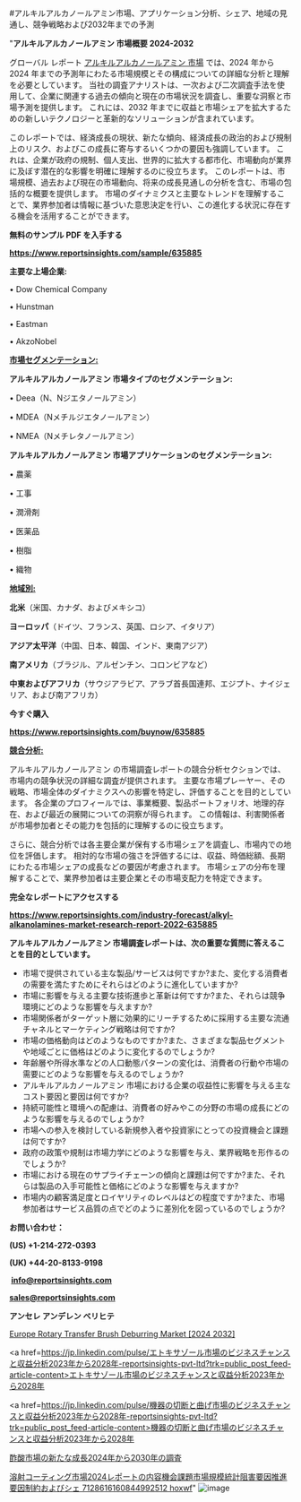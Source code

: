 #アルキルアルカノールアミン市場、アプリケーション分析、シェア、地域の見通し、競争戦略および2032年までの予測

"<strong>アルキルアルカノールアミン 市場概要 2024-2032</strong>

グローバル レポート <a href=https://www.reportsinsights.com/sample/635885>アルキルアルカノールアミン 市場</a> では、2024 年から 2024 年までの予測年にわたる市場規模とその構成についての詳細な分析と理解を必要としています。 当社の調査アナリストは、一次および二次調査手法を使用して、企業に関連する過去の傾向と現在の市場状況を調査し、重要な洞察と市場予測を提供します。 これには、2032 年までに収益と市場シェアを拡大​​するための新しいテクノロジーと革新的なソリューションが含まれています。

このレポートでは、経済成長の現状、新たな傾向、経済成長の政治的および規制上のリスク、およびこの成長に寄与するいくつかの要因も強調しています。 これは、企業が政府の規制、個人支出、世界的に拡大する都市化、市場動向が業界に及ぼす潜在的な影響を明確に理解するのに役立ちます。 このレポートは、市場規模、過去および現在の市場動向、将来の成長見通しの分析を含む、市場の包括的な概要を提供します。 市場のダイナミクスと主要なトレンドを理解することで、業界参加者は情報に基づいた意思決定を行い、この進化する状況に存在する機会を活用することができます。

<strong><b>無料のサンプル PDF を入手する</b></strong>

<a href=https://www.reportsinsights.com/sample/635885><strong><u>https://www.reportsinsights.com/sample/635885</u></strong></a>

<strong>主要な上場企業:</strong>

• Dow Chemical Company

• Hunstman

• Eastman

• AkzoNobel

<strong><u>市場セグメンテーション</u></strong><strong><u>:</u></strong>

<strong>アルキルアルカノールアミン 市場タイプのセグメンテーション:</strong>

• Deea（N、Nジエタノールアミン）

• MDEA（Nメチルジエタノールアミン）

• NMEA（Nメチレタノールアミン）

<strong>アルキルアルカノールアミン 市場アプリケーションのセグメンテーション:</strong>

• 農薬

• 工事

• 潤滑剤

• 医薬品

• 樹脂

• 織物

<strong><u>地域別</u></strong><strong><u>:</u></strong>

<strong>北米</strong>（米国、カナダ、およびメキシコ）

<strong>ヨーロッパ</strong>（ドイツ、フランス、英国、ロシア、イタリア）

<strong>アジア太平洋</strong>（中国、日本、韓国、インド、東南アジア）

<strong>南アメリカ</strong>（ブラジル、アルゼンチン、コロンビアなど）

<strong>中東およびアフリカ</strong>（サウジアラビア、アラブ首長国連邦、エジプト、ナイジェリア、および南アフリカ）

<strong>今すぐ購入</strong>

<a href=https://www.reportsinsights.com/buynow/635885><strong><u>https://www.reportsinsights.com/buynow/635885</u></strong></a>

<strong><u>競合分析:</u></strong>

アルキルアルカノールアミン の市場調査レポートの競合分析セクションでは、市場内の競争状況の詳細な調査が提供されます。 主要な市場プレーヤー、その戦略、市場全体のダイナミクスへの影響を特定し、評価することを目的としています。 各企業のプロフィールでは、事業概要、製品ポートフォリオ、地理的存在、および最近の展開についての洞察が得られます。 この情報は、利害関係者が市場参加者とその能力を包括的に理解するのに役立ちます。

さらに、競合分析では各主要企業が保有する市場シェアを調査し、市場内での地位を評価します。 相対的な市場の強さを評価するには、収益、時価総額、長期にわたる市場シェアの成長などの要因が考慮されます。 市場シェアの分布を理解することで、業界参加者は主要企業とその市場支配力を特定できます。

<strong>完全なレポートにアクセスする</strong>

<a href=https://www.reportsinsights.com/industry-forecast/alkyl-alkanolamines-market-research-report-2022-635885><strong><u><b>https://www.reportsinsights.com/industry-forecast/alkyl-alkanolamines-market-research-report-2022-635885</b></u></strong></a>

<strong><b>アルキルアルカノールアミン 市場調査レポートは、次の重要な質問に答えることを目的としています。</b></strong>
<ul>
  <li>市場で提供されている主な製品/サービスは何ですか?また、変化する消費者の需要を満たすためにそれらはどのように進化していますか?</li>
  <li>市場に影響を与える主要な技術進歩と革新は何ですか?また、それらは競争環境にどのような影響を与えますか?</li>
  <li>市場関係者がターゲット層に効果的にリーチするために採用する主要な流通チャネルとマーケティング戦略は何ですか?</li>
  <li>市場の価格動向はどのようなものですか?また、さまざまな製品セグメントや地域ごとに価格はどのように変化するのでしょうか?</li>
  <li>年齢層や所得水準などの人口動態パターンの変化は、消費者の行動や市場の需要にどのような影響を与えるのでしょうか?</li>
  <li>アルキルアルカノールアミン 市場における企業の収益性に影響を与える主なコスト要因と要因は何ですか?</li>
  <li>持続可能性と環境への配慮は、消費者の好みやこの分野の市場の成長にどのような影響を与えるのでしょうか?</li>
  <li>市場への参入を検討している新規参入者や投資家にとっての投資機会と課題は何ですか?</li>
  <li>政府の政策や規制は市場力学にどのような影響を与え、業界戦略を形作るのでしょうか?</li>
  <li>市場における現在のサプライチェーンの傾向と課題は何ですか?また、それらは製品の入手可能性と価格にどのような影響を与えますか?</li>
  <li>市場内の顧客満足度とロイヤリティのレベルはどの程度ですか?また、市場参加者はサービス品質の点でどのように差別化を図っているのでしょうか?</li>
</ul>
<strong>お問い合わせ：</strong>

<strong>(US) +1-214-272-0393</strong>

<strong>(UK) +44-20-8133-9198</strong>

<strong> </strong><a href=info@reportsinsights.com><strong><u>info@reportsinsights.com</u></strong></a>

<a href=sales@reportsinsights.com><strong><u>sales@reportsinsights.com</u></strong></a>

<strong>アンセレ アンデレン ベリヒテ</strong>

<a href=https://www.linkedin.com/pulse/europe-rotary-transfer-brush-deburring-markets-analysis-yiq7f/>Europe Rotary Transfer Brush Deburring Market [2024 2032]</a>

<a href=https://jp.linkedin.com/pulse/エトキサゾール市場のビジネスチャンスと収益分析2023年から2028年-reportsinsights-pvt-ltd?trk=public_post_feed-article-content>エトキサゾール市場のビジネスチャンスと収益分析2023年から2028年</a>

<a href=https://jp.linkedin.com/pulse/機器の切断と曲げ市場のビジネスチャンスと収益分析2023年から2028年-reportsinsights-pvt-ltd?trk=public_post_feed-article-content>機器の切断と曲げ市場のビジネスチャンスと収益分析2023年から2028年</a>

<a href=https://www.linkedin.com/pulse/酢酸市場の新たな成長2024年から2030年の調査-reports-insights-expert/>酢酸市場の新たな成長2024年から2030年の調査</a>

<a href=https://www.linkedin.com/pulse/溶射コーティング市場2024レポートの内容機会課題市場規模統計阻害要因推進要因制約およびシェ-7128616160844992512-hoxwf/>溶射コーティング市場2024レポートの内容機会課題市場規模統計阻害要因推進要因制約およびシェ 7128616160844992512 hoxwf</a>"
![image](https://github.com/aakesh123242/RIMarket/assets/158431203/f685185f-3e6d-4a3e-b3e7-51dda399416b)
